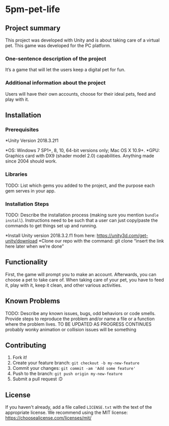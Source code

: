 # 5pm-pet-life

## Project summary
This project was developed with Unity and is about taking care of a virtual pet. This game was developed for the PC platform. 

### One-sentence description of the project
It’s a game that will let the users keep a digital pet for fun.


### Additional information about the project
Users will have their own accounts, choose for their ideal pets, feed and play with it.


## Installation

### Prerequisites

*Unity Version 2018.3.2f1

*OS: Windows 7 SP1+, 8, 10, 64-bit versions only; Mac OS X 10.9+.
*GPU: Graphics card with DX9 (shader model 2.0) capabilities. Anything made since 2004 should work.


### Libraries

TODO: List which gems you added to the project, and the purpose each gem serves in your app.

### Installation Steps

TODO: Describe the installation process (making sure you mention `bundle install`).
Instructions need to be such that a user can just copy/paste the commands to get things set up and running. 

*Install Unity version 2018.3.2.f1 from here: https://unity3d.com/get-unity/download
*Clone our repo with the command: git clone “insert the link here later when we’re done”


## Functionality

First, the game will prompt you to make an account. Afterwards, you can choose a pet to take care of. When taking care of your pet, you have to feed it, play with it, keep it clean, and other various activities. 


## Known Problems

TODO: Describe any known issues, bugs, odd behaviors or code smells. 
Provide steps to reproduce the problem and/or name a file or a function where the problem lives.
TO BE UPDATED AS PROGRESS CONTINUES
probably wonky animation or collision issues will be something

## Contributing

1. Fork it!
2. Create your feature branch: `git checkout -b my-new-feature`
3. Commit your changes: `git commit -am 'Add some feature'`
4. Push to the branch: `git push origin my-new-feature`
5. Submit a pull request :D

## License

If you haven't already, add a file called `LICENSE.txt` with the text of the appropriate license.
We recommend using the MIT license: <https://choosealicense.com/licenses/mit/>


